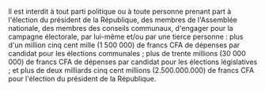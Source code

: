 Il est interdit à tout parti politique ou à toute personne prenant part à l'élection du président de la République, des membres de l'Assemblée nationale, des membres des conseils communaux, d'engager pour la campagne électorale, par lui-même et/ou par une tierce personne :
plus d'un million cinq cent mille (1 500 000) de francs CFA de dépenses par candidat pour les élections communales ;
plus de trente millions (30 000 000) de francs CFA de dépenses par candidat pour les élections législatives ;
et plus de deux milliards cinq cent millions (2.500.000.000) de francs CFA pour l'élection du président de la République.